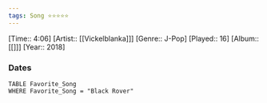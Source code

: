 ```yaml
---
tags: Song ⭐⭐⭐⭐⭐ 
---
```

[Time:: 4:06]
[Artist:: [[Vickelblanka]]]
[Genre:: J-Pop]
[Played:: 16]
[Album:: [[]]]
[Year:: 2018]
### Dates
````dataview
TABLE Favorite_Song
WHERE Favorite_Song = "Black Rover"
````